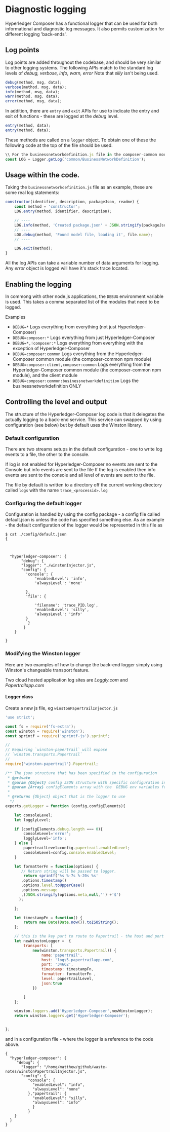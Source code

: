 # Diagnostic logging
Hyperledger Composer has a functional logger that can be used for both informational and diagnostic log messages. It also permits customization for different logging 'back-ends'.

## Log points
Log points are added throughout the codebase, and should be very similar to other logging systems. The following APIs match to the standard log levels of *debug, verbose, info, warn, error*  Note that *silly* isn't being used.

```javascript
debug(method, msg, data);
verbose(method, msg, data);
info(method, msg, data);
warn(method, msg, data);
error(method, msg, data);
```

In addition, there are `entry` and `exit` APIs for use to indicate the entry and exit of functions - these are logged at the *debug* level.

```javascript
entry(method, data);
entry(method, data);
```

These methods are called on a `logger` object. To obtain one of these the following code at the top of the file should be used.

```javascript
\\ For the businessnetworkdefinition.js file in the composer-common module
const LOG = Logger.getLog('common/BusinessNetworkDefinition');
```

## Usage within the code.

Taking the `businessnetworkdefinition.js` file as an example, these are some real log statements:

```javascript
constructor(identifier, description, packageJson, readme) {
    const method = 'constructor';
    LOG.entry(method, identifier, description);

    // ----
    LOG.info(method, 'Created package.json' + JSON.stringify(packageJson));
    // ----
    LOG.debug(method, 'Found model file, loading it', file.name);
    // ----

    LOG.exit(method);
}
```

All the log APIs can take a variable number of data arguments for logging. Any *error* object is logged will have it's stack trace located.

## Enabling the logging

In commong with other node.js applications, the `DEBUG` environment variable is used. This takes a comma separated list of the modules that need to be logged.

Examples

 - `DEBUG=*`          Logs everything from everything (not just Hyperledger-Composer)
 - `DEBUG=composer:*` Logs everything from just Hyperledger-Composer
 - `DEBUG=*,!composer:*` Logs everything from everything with the exception of Hyperledger-Composer
 - `DEBUG=composer:common` Logs everything from the Hyperledger-Composer common module (the composer-common npm module)
 - `DEBUG=composer:client,composer:common` Logs everything from the Hyperledger-Composer common module (the composer-common npm module), and the client module
 - `DEBUG=composer:common:businessnetworkdefinition` Logs the businessnetworkdefinition ONLY

## Controlling the level and output

The structure of the Hyperledger-Composer log code is that it delegates the actually logging to a back-end service. This service can swapped by using configuration (see below) but by default uses the Winston library.

### Default configuration
There are two streams setups in the default configuration - one to write log events to a file, the other to the console.  

If log is not enabled for Hyperledger-Composer no events are sent to the Console but info events are sent to the file
If the log is enabled then info events are sent to the console and all level of events are sent to the file.

The file by default is written to a directory off the current working directory called `logs` with the name `trace_<processid>.log`

### Configuring the default logger

Configuration is handled by using the config package - a config file called default.json is unless the code has specified something else.
As an example - the default configuration of the logger would be represented in this file as

```
$ cat ./config/default.json
{



  "hyperledger-composer": {
	   "debug": {
       "logger": "./winstonInjector.js",
       "config": {
         'console': {
             'enabledLevel': 'info',
             'alwaysLevel': 'none'

         },
         'file': {

             'filename': 'trace_PID.log',
             'enabledLevel': 'silly',
             'alwaysLevel': 'info'
         }
          }
		}
	}

}
```
### Modifying the Winston logger
Here are two examples of how to change the back-end logger simply using Winston's changeable transport feature.

Two cloud hosted application log sites are *Loggly.com* and *Papertrailapp.com*

#### Logger class
Create a new js file, eg `winstonPapertrailInjector.js`

```javascript
'use strict';

const fs = require('fs-extra');
const winston = require('winston');
const sprintf = require('sprintf-js').sprintf;

//
// Requiring `winston-papertrail` will expose
// `winston.transports.Papertrail`
//
require('winston-papertrail').Papertrail;

/** The json structure that has been specified in the configuration
 * @private
 * @param {Object} config JSON structure with specific configuration information
 * @param {Array} configElements array with the  DEBUG env variables for composer
 *
 * @returns {Object} object that is the logger to use
  */
exports.getLogger = function (config,configElements){

    let consoleLevel;
    let logglyLevel;

    if (configElements.debug.length === 0){
        consoleLevel='error';
        logglyLevel='info';
    } else {
        papertrailLevel=config.papertrail.enabledLevel;
        consoleLevel=config.console.enabledLevel;
    }

    let formatterFn = function(options) {
       // Return string will be passed to logger.
        return sprintf('%s %-7s %-20s %s'
       ,options.timestamp()
       ,options.level.toUpperCase()
       ,options.message
       ,(JSON.stringify(options.meta,null,'') +'$')
      );

    };

    let timestampFn = function() {
        return new Date(Date.now()).toISOString();
    };

    // this is the key part to route to Papertrail - the host and port
    let newWinstonLogger =  {
        transports: [
            new(winston.transports.Papertrail)( {
                name:'papertrail',
                host: 'logs5.papertrailapp.com',
                port: '34662',
                timestamp: timestampFn,
                formatter: formatterFn ,
                level: papertrailLevel,
                json:true
            })

        ]
    };

    winston.loggers.add('Hyperledger-Composer',newWinstonLogger);
    return winston.loggers.get('Hyperledger-Composer');


};

```

and in a configuration file - where the logger is a reference to the code above.

```
{
  "hyperledger-composer": {
     "debug": {
       "logger": "/home/matthew/github/waste-notes/winstonPapertrailInjector.js",
       "config": {
          "console": {
            "enabledLevel": "info",
            "alwaysLevel": "none"
          },"papertrail": {
            "enabledLevel": "silly",
            "alwaysLevel": "info"
            }
          }
    }
  }
}
```
